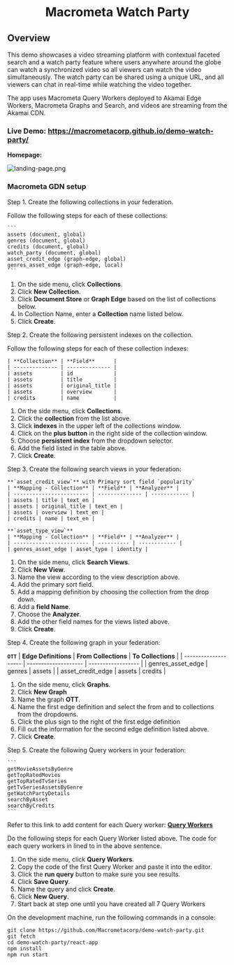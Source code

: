 <h1 align="center">Macrometa Watch Party</h1>

## Overview

This demo showcases a video streaming platform with contextual faceted search and a watch party feature where users anywhere around the globe can watch a synchronized video so all viewers can watch the video simultaneously. The watch party can be shared using a unique URL, and all viewers can chat in real-time while watching the video together. 

The app uses Macrometa Query Workers deployed to Akamai Edge Workers, Macrometa Graphs and Search, and videos are streaming from the Akamai CDN.

### **Live Demo:** https://macrometacorp.github.io/demo-watch-party/

**Homepage:**

![landing-page.png](landing-page.png)

### Macrometa GDN setup

Step 1. Create the following collections in your federation.

Follow the following steps for each of these collections:

    ```
    assets (document, global)
    genres (document, global)
    credits (document, global)
    watch_party (document, global)
    asset_credit_edge (graph-edge, global)
    genres_asset_edge (graph-edge, local)
    ```

1. On the side menu, click **Collections**.
2. Click **New Collection**.
3. Click **Document Store** or **Graph Edge** based on the list of collections below.
4. In Collection Name, enter a **Collection** name listed below.
5. Click **Create**.

Step 2. Create the following persistent indexes on the collection.

Follow the following steps for each of these collection indexes:

    | **Collection** | **Field**      |
    | -------------- | -------------- |
    | assets         | id             |
    | assets         | title          |
    | assets         | original_title |
    | assets         | overview       |
    | credits        | name           |
    
1. On the side menu, click **Collections**.
2. Click the **collection** from the list above.
3. Click **indexes** in the upper left of the collections window.
4. Click on the **plus button** in the right side of the collection window.
5. Choose **persistent index** from the dropdown selector.
6. Add the field listed in the table above.
7. Click **Create**.

Step 3. Create the following search views in your federation:

    **`asset_credit_view`** with Primary sort field `popularity`
    | **Mapping - Collection** | **Field** | **Analyzer** |
    | ------------------------ | -------------- | ------------ |
    | assets | title | text_en |
    | assets | original_title | text_en |
    | assets | overview | text_en |
    | credits | name | text_en |

    **`asset_type_view`**
    | **Mapping - Collection** | **Field** | **Analyzer** |
    | ------------------------ | ---------- | ------------ |
    | genres_asset_edge | asset_type | identity |
    
1. On the side menu, click **Search Views**.
2. Click **New View**.
3. Name the view according to the view description above.
4. Add the primary sort field.
5. Add a mapping definition by choosing the collection from the drop down.
6. Add a **field Name**.
7. Choose the **Analyzer**.
8. Add the other field names for the views listed above.
10. Click **Create**.

Step 4. Create the following graph in your federation:
   
   **`OTT`**
   | **Edge Definitions** | **From Collections** | **To Collections** |
   | -------------------- | -------------------- | ------------------ |
   | genres_asset_edge | genres | assets |
   | asset_credit_edge | assets | credits |
   
1. On the side menu, click **Graphs**.
2. Click **New Graph**
3. Name the graph **OTT**.
4. Name the first edge definition and select the from and to collections from the dropdowns.
5. Click the plus sign to the right of the first edge definition
6. Fill out the information for the second edge definition listed above.
10. Click **Create**.

Step 5. Create the following Query workers in your federation:

    ```
    getMovieAssetsByGenre
    getTopRatedMovies
    getTopRatedTvSeries
    getTvSeriesAssetsByGenre
    getWatchPartyDetails
    searchByAsset
    searchByCredits
    ```

Refer to this link to add content for each Query worker: **[Query Workers](query-worker/query-worker.md)**

Do the following steps for each Query Worker listed above. The code for each query workers in lined to in the above sentence.

1. On the side menu, click **Query Workers**.
2. Copy the code of the first Query Worker and paste it into the editor.
3. Click the **run query** button to make sure you see results.
4. Click **Save Query**.
5. Name the query and click **Create**.
6. Click **New Query**.
7. Start back at step one until you have created all 7 Query Workers

On the development machine, run the following commands in a console:

    git clone https://github.com/Macrometacorp/demo-watch-party.git
    git fetch
    cd demo-watch-party/react-app
    npm install
    npm run start
